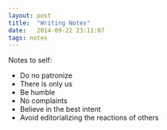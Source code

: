 ```yaml
---
layout: post
title:  "Writing Notes"
date:   2014-09-22 23:11:07
tags: notes
---
```


Notes to self:

* Do no patronize
* There is only us
* Be humble
* No complaints
* Believe in the best intent
* Avoid editorializing the reactions of others